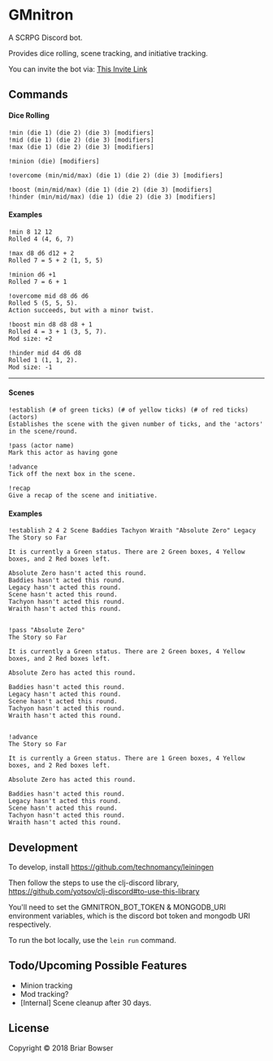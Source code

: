 # GMnitron

A SCRPG Discord bot.

Provides dice rolling, scene tracking, and initiative tracking.

You can invite the bot via: [This Invite Link](https://discordapp.com/oauth2/authorize?client_id=425385281890418710&scope=bot)

## Commands

#### Dice Rolling
```
!min (die 1) (die 2) (die 3) [modifiers]
!mid (die 1) (die 2) (die 3) [modifiers]
!max (die 1) (die 2) (die 3) [modifiers]

!minion (die) [modifiers]

!overcome (min/mid/max) (die 1) (die 2) (die 3) [modifiers]

!boost (min/mid/max) (die 1) (die 2) (die 3) [modifiers]
!hinder (min/mid/max) (die 1) (die 2) (die 3) [modifiers]
```

#### Examples

```
!min 8 12 12
Rolled 4 (4, 6, 7)

!max d8 d6 d12 + 2
Rolled 7 = 5 + 2 (1, 5, 5)

!minion d6 +1
Rolled 7 = 6 + 1

!overcome mid d8 d6 d6
Rolled 5 (5, 5, 5).
Action succeeds, but with a minor twist.

!boost min d8 d8 d8 + 1
Rolled 4 = 3 + 1 (3, 5, 7).
Mod size: +2

!hinder mid d4 d6 d8
Rolled 1 (1, 1, 2).
Mod size: -1
```
---
#### Scenes

```
!establish (# of green ticks) (# of yellow ticks) (# of red ticks) (actors)
Establishes the scene with the given number of ticks, and the 'actors' in the scene/round.

!pass (actor name)
Mark this actor as having gone

!advance
Tick off the next box in the scene.

!recap
Give a recap of the scene and initiative.
```

#### Examples

```
!establish 2 4 2 Scene Baddies Tachyon Wraith "Absolute Zero" Legacy
The Story so Far

It is currently a Green status. There are 2 Green boxes, 4 Yellow boxes, and 2 Red boxes left.

Absolute Zero hasn't acted this round.
Baddies hasn't acted this round.
Legacy hasn't acted this round.
Scene hasn't acted this round.
Tachyon hasn't acted this round.
Wraith hasn't acted this round.


!pass "Absolute Zero"
The Story so Far

It is currently a Green status. There are 2 Green boxes, 4 Yellow boxes, and 2 Red boxes left.

Absolute Zero has acted this round.

Baddies hasn't acted this round.
Legacy hasn't acted this round.
Scene hasn't acted this round.
Tachyon hasn't acted this round.
Wraith hasn't acted this round.


!advance
The Story so Far

It is currently a Green status. There are 1 Green boxes, 4 Yellow boxes, and 2 Red boxes left.

Absolute Zero has acted this round.

Baddies hasn't acted this round.
Legacy hasn't acted this round.
Scene hasn't acted this round.
Tachyon hasn't acted this round.
Wraith hasn't acted this round.
```

## Development

To develop, install https://github.com/technomancy/leiningen

Then follow the steps to use the clj-discord library, https://github.com/yotsov/clj-discord#to-use-this-library

You'll need to set the GMNITRON_BOT_TOKEN & MONGODB_URI environment variables, which is the discord bot token and mongodb URI respectively.

To run the bot locally, use the `lein run` command.

## Todo/Upcoming Possible Features

* Minion tracking
* Mod tracking?
* [Internal] Scene cleanup after 30 days.

## License

Copyright © 2018 Briar Bowser